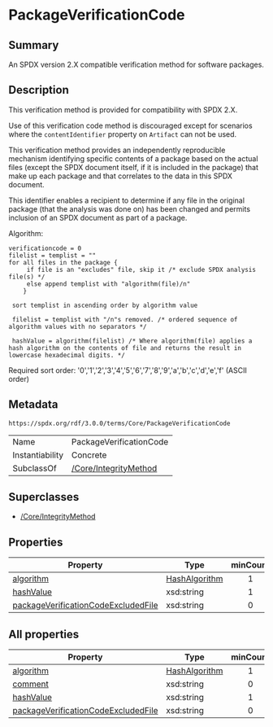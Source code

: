 <!-- Automatically generated by spec-parser v2.3.0 on 2024-07-29T18:25:30.305944+00:00 -->
<!-- SPDX-License-Identifier: Community-Spec-1.0 -->

# PackageVerificationCode

## Summary

An SPDX version 2.X compatible verification method for software packages.


## Description

This verification method is provided for compatibility with SPDX 2.X.

Use of this verification code method is discouraged except for scenarios where the `contentIdentifier` property on `Artifact` can not be used.

This verification method provides an independently reproducible mechanism identifying specific contents of a package based on the actual files (except the SPDX document itself, if it is included in the package) that make up each package and that correlates to the data in this SPDX document.

This identifier enables a recipient to determine if any file in the original package (that the analysis was done on) has been changed and permits inclusion of an SPDX document as part of a package.

Algorithm:

    verificationcode = 0
    filelist = templist = ""
    for all files in the package {
         if file is an "excludes" file, skip it /* exclude SPDX analysis file(s) */
         else append templist with "algorithm(file)/n"
        }
        
     sort templist in ascending order by algorithm value
     
     filelist = templist with "/n"s removed. /* ordered sequence of algorithm values with no separators */
     
     hashValue = algorithm(filelist) /* Where algorithm(file) applies a hash algorithm on the contents of file and returns the result in lowercase hexadecimal digits. */

Required sort order: '0','1','2','3','4','5','6','7','8','9','a','b','c','d','e','f' (ASCII order)


## Metadata

`https://spdx.org/rdf/3.0.0/terms/Core/PackageVerificationCode`


| | |
|---|---|
| Name | PackageVerificationCode |
| Instantiability | Concrete |
| SubclassOf | [/Core/IntegrityMethod](../../Core/Classes/IntegrityMethod.md) |


## Superclasses

* [/Core/IntegrityMethod](../../Core/Classes/IntegrityMethod.md)




## Properties

| Property | Type | minCount | maxCount |
|---|---|:---:|:---:|
| [algorithm](../Properties/algorithm.md) | [HashAlgorithm](../Vocabularies/HashAlgorithm.md) | 1 | 1 |
| [hashValue](../Properties/hashValue.md) | xsd:string | 1 | 1 |
| [packageVerificationCodeExcludedFile](../Properties/packageVerificationCodeExcludedFile.md) | xsd:string | 0 | * |



## All properties

| Property | Type | minCount | maxCount |
|---|---|:---:|:---:|
| [algorithm](../../Core/Properties/algorithm.md) | [HashAlgorithm](../../Core/Vocabularies/HashAlgorithm.md) | 1 | 1 |
| [comment](../../Core/Properties/comment.md) | xsd:string | 0 | 1 |
| [hashValue](../../Core/Properties/hashValue.md) | xsd:string | 1 | 1 |
| [packageVerificationCodeExcludedFile](../../Core/Properties/packageVerificationCodeExcludedFile.md) | xsd:string | 0 | * |



